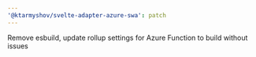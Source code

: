 ```yaml
---
'@ktarmyshov/svelte-adapter-azure-swa': patch
---
```


Remove esbuild, update rollup settings for Azure Function to build without issues
